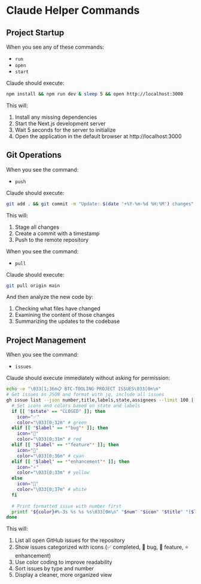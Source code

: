 # Claude Helper Commands

## Project Startup

When you see any of these commands:
- `run`
- `open`
- `start`

Claude should execute:
```bash
npm install && npm run dev & sleep 5 && open http://localhost:3000
```

This will:
1. Install any missing dependencies
2. Start the Next.js development server
3. Wait 5 seconds for the server to initialize
4. Open the application in the default browser at http://localhost:3000

## Git Operations

When you see the command:
- `push`

Claude should execute:
```bash
git add . && git commit -m "Update: $(date '+%Y-%m-%d %H:%M') changes" && git push
```

This will:
1. Stage all changes
2. Create a commit with a timestamp
3. Push to the remote repository

When you see the command:
- `pull`

Claude should execute:
```bash
git pull origin main
```

And then analyze the new code by:
1. Checking what files have changed
2. Examining the content of those changes
3. Summarizing the updates to the codebase

## Project Management

When you see the command:
- `issues`

Claude should execute immediately without asking for permission:
```bash
echo -e "\033[1;36m📋 BTC-TOOLING PROJECT ISSUES\033[0m\n"
# Get issues as JSON and format with jq, include all issues
gh issue list --json number,title,labels,state,assignees --limit 100 | jq -r '.[] | "\(.number)|\(.title)|\(.labels[0].name // "unlabeled")|\(.state)|\(.assignees[0].login // "unassigned")"' | sort -n | while IFS='|' read -r num title label state assignee; do
  # Set icons and colors based on state and labels
  if [[ "$state" == "CLOSED" ]]; then
    icon="✅"
    color="\033[0;32m" # green
  elif [[ "$label" == *"bug"* ]]; then
    icon="🐛"
    color="\033[0;31m" # red
  elif [[ "$label" == *"feature"* ]]; then
    icon="🚀"
    color="\033[0;36m" # cyan
  elif [[ "$label" == *"enhancement"* ]]; then
    icon="⭐"
    color="\033[0;33m" # yellow
  else
    icon="📌"
    color="\033[0;37m" # white
  fi
  
  # Print formatted issue with number first
  printf "${color}#%-3s %s %s %s\033[0m\n" "$num" "$icon" "$title" "[$label]"
done
```

This will:
1. List all open GitHub issues for the repository
2. Show issues categorized with icons (✅ completed, 🐛 bug, 🚀 feature, ⭐ enhancement)
3. Use color coding to improve readability
4. Sort issues by type and number
5. Display a cleaner, more organized view